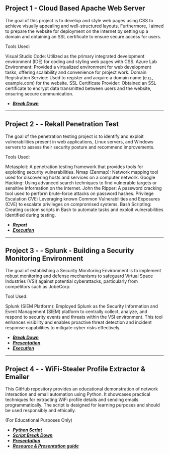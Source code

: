 
## Project 1 - Cloud Based Apache Web Server

The goal of this project is to develop and style web pages using CSS to achieve visually appealing and well-structured layouts.
Furthermore, I aimed to prepare the website for deployment on the internet by setting up a domain and obtaining an SSL certificate to ensure secure access for users.

Tools Used:

Visual Studio Code: Utilized as the primary integrated development environment (IDE) for coding and styling web pages with CSS.
Azure Lab Environment: Provided a virtualized environment for web development tasks, offering scalability and convenience for project work.
Domain Registration Service: Used to register and acquire a domain name (e.g., example.com) for the website.
SSL Certificate Provider: Obtained an SSL certificate to encrypt data transmitted between users and the website, ensuring secure communication.

- ***[Break Down](./Project-1/Martina-Russo-Project-1-Technical-Brief.pdf)***
---
## Project 2 -  -  Rekall Penetration Test

The goal of the penetration testing project is to identify and exploit vulnerabilities present in web applications,
Linux servers, and Windows servers to assess their security posture and recommend improvements.

Tools Used:

Metasploit: A penetration testing framework that provides tools for exploiting security vulnerabilities.
Nmap (Zenmap): Network mapping tool used for discovering hosts and services on a computer network.
Google Hacking: Using advanced search techniques to find vulnerable targets or sensitive information on the internet.
John the Ripper: A password cracking tool used to perform brute-force attacks on password hashes.
Privilege Escalation CVE: Leveraging known Common Vulnerabilities and Exposures (CVE) to escalate 
privileges on compromised systems.
Bash Scripting: Creating custom scripts in Bash to automate tasks and exploit vulnerabilities identified during testing.

- ***[Report](./Project-2/Martina-Russo-Project-2-Rekall-Penetration-Test-Report.pdf)***
- ***[Execution](./Project-2/Flags-Execution-Summary.pdf)***

---

## Project 3 -  -  Splunk - Building a Security Monitoring Environment

The goal of establishing a Security Monitoring Environment is to implement robust monitoring and defense mechanisms to safeguard Virtual Space Industries (VSI) against potential cyberattacks,
particularly from competitors such as JobeCorp.

Tool Used:

Splunk (SIEM Platform): Employed Splunk as the Security Information and Event Management (SIEM) platform to centrally collect, analyze, and respond to security events and threats within the VSI environment. This tool enhances visibility and enables proactive threat detection and incident response capabilities to mitigate cyber risks effectively.

- ***[Break Down](./Project-3/Splunk-Report.pdf)***
- ***[Presentation](./Project-3/Splunk-Slide-Presentation.pdf)***
- ***[Execution](./Project-3/Splunk-Execution.txt)***

---
## Project 4 - - WiFi-Stealer Profile Extractor & Emailer 

This GitHub repository provides an educational demonstration of network interaction and email automation using Python. It showcases practical techniques for extracting WiFi profile details and sending emails programmatically. The script is designed for learning purposes and should be used responsibly and ethically.

(For Educational Purposes Only)

- ***[Python Script](Project-4/WIFISTEALER-WITH-COMMENT2.py)***
- ***[Script Break Down](Project-4/Script-Break-Down)***
- ***[Presentation](Project-4/WIFIStealer-Presentation)***
- ***[Resource & Presentation guide](Project-4/WIFIStealer-Presentation-GUIDE.pdf)***
